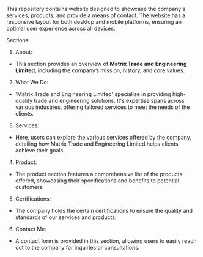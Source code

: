 This repository contains website designed to showcase the company's services, products, and provide a means of contact. The website has a responsive layout for both desktop and mobile platforms, ensuring an optimal user experience across all devices.

Sections:

1. About:
- This section provides an overview of **Matrix Trade and Engineering Limited**, including the company’s mission, history, and core values.

2. What We Do:
- 'Matrix Trade and Engineering Limited' specialize in providing high-quality trade and engineering solutions. It's expertise spans across various industries, offering tailored services to meet the needs of the clients.

3. Services:
- Here, users can explore the various services offered by the company, detailing how Matrix Trade and Engineering Limited helps clients achieve their goals.

4. Product:
- The product section features a comprehensive list of the products offered, showcasing their specifications and benefits to potential customers.

5. Certifications:
- The company holds the certain certifications to ensure the quality and standards of our services and products.

6. Contact Me:
- A contact form is provided in this section, allowing users to easily reach out to the company for inquiries or consultations.


